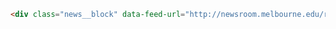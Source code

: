 ```html
<div class="news__block" data-feed-url="http://newsroom.melbourne.edu/rss"></div>
```
<div class="news__block" data-feed-url="http://newsroom.melbourne.edu/rss"></div>
